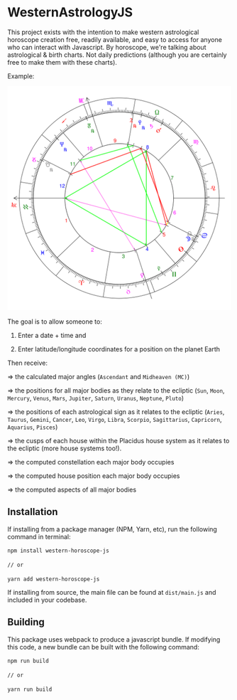 # WesternAstrologyJS

This project exists with the intention to make western astrological horoscope creation free, readily available, and easy to access for anyone who can interact with Javascript. By horoscope, we're talking about astrological & birth charts. Not daily predictions (although you are certainly free to make them with these charts).

Example:

![Natal Chart Example](public/natal-chart.svg)

The goal is to allow someone to:

1) Enter a date + time and

2) Enter latitude/longitude coordinates for a position on the planet Earth

Then receive:

  => the calculated major angles (`Ascendant` and `Midheaven (MC)`)

  => the positions for all major bodies as they relate to the ecliptic (`Sun`, `Moon`, `Mercury`, `Venus`, `Mars`, `Jupiter`, `Saturn`, `Uranus`, `Neptune`, `Pluto`)

  => the positions of each astrological sign as it relates to the ecliptic (`Aries`, `Taurus`, `Gemini`, `Cancer`, `Leo`, `Virgo`, `Libra`, `Scorpio`, `Sagittarius`, `Capricorn`, `Aquarius`, `Pisces`)

  => the cusps of each house within the Placidus house system as it relates to the ecliptic (more house systems too!).

  => the computed constellation each major body occupies

  => the computed house position each major body occupies

  => the computed aspects of all major bodies

## Installation

If installing from a package manager (NPM, Yarn, etc), run the following command in terminal:

```
npm install western-horoscope-js

// or

yarn add western-horoscope-js
```

If installing from source, the main file can be found at `dist/main.js` and included in your codebase.


## Building

This package uses webpack to produce a javascript bundle. If modifying this code, a new bundle can be built with the following command:

```
npm run build

// or

yarn run build
```
